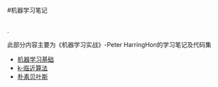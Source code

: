 #机器学习笔记

##
.

此部分内容主要为《机器学习实战》-Peter HarringHon的学习笔记及代码集


- [机器学习基础](https://hermionex.github.io/notes/ML/ML_basic.html)
- [k-临近算法](https://hermionex.github.io/notes/ML/kNN.html)
- [朴素贝叶斯](https://hermionex.github.io/notes/ML/bayes.html)

